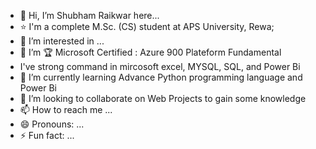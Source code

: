 - 👋 Hi, I’m Shubham Raikwar here...
- ⭐ I'm a complete  M.Sc. (CS) student at APS University, Rewa;
- 👀 I’m interested in ...
- 🌱 I’m  🏆 Microsoft Certified : Azure 900 Plateform Fundamental
- I've strong command in mircosoft excel, MYSQL, SQL, and Power Bi
-  🌱 I’m currently learning Advance Python programming language and Power Bi
- 💞️ I’m looking to collaborate on Web Projects to gain some knowledge
- 📫 How to reach me ...
- 😄 Pronouns: ...
- ⚡ Fun fact: ...

<!---
shubhamraikwar9672/shubhamraikwar9672 is a ✨ special ✨ repository because its `README.md` (this file) appears on your GitHub profile.
You can click the Preview link to take a look at your changes.
--->
